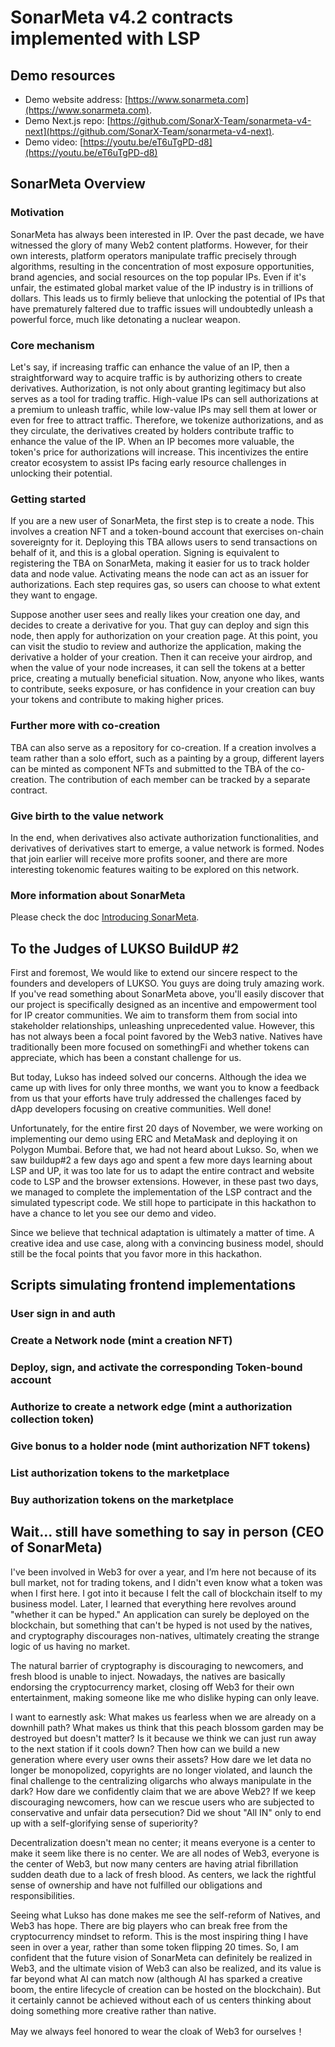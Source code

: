 # SonarMeta v4.2 contracts implemented with LSP

## Demo resources

- Demo website address: [https://www.sonarmeta.com](https://www.sonarmeta.com).
- Demo Next.js repo: [https://github.com/SonarX-Team/sonarmeta-v4-next](https://github.com/SonarX-Team/sonarmeta-v4-next).
- Demo video: [https://youtu.be/eT6uTgPD-d8](https://youtu.be/eT6uTgPD-d8)

## SonarMeta Overview

### Motivation

SonarMeta has always been interested in IP. Over the past decade, we have witnessed the glory of many Web2 content platforms. However, for their own interests, platform operators manipulate traffic precisely through algorithms, resulting in the concentration of most exposure opportunities, brand agencies, and social resources on the top popular IPs. Even if it's unfair, the estimated global market value of the IP industry is in trillions of dollars. This leads us to firmly believe that unlocking the potential of IPs that have prematurely faltered due to traffic issues will undoubtedly unleash a powerful force, much like detonating a nuclear weapon.

### Core mechanism

Let's say, if increasing traffic can enhance the value of an IP, then a straightforward way to acquire traffic is by authorizing others to create derivatives. Authorization, is not only about granting legitimacy but also serves as a tool for trading traffic. High-value IPs can sell authorizations at a premium to unleash traffic, while low-value IPs may sell them at lower or even for free to attract traffic. Therefore, we tokenize authorizations, and as they circulate, the derivatives created by holders contribute traffic to enhance the value of the IP. When an IP becomes more valuable, the token's price for authorizations will increase. This incentivizes the entire creator ecosystem to assist IPs facing early resource challenges in unlocking their potential.

### Getting started

If you are a new user of SonarMeta, the first step is to create a node. This involves a creation NFT and a token-bound account that exercises on-chain sovereignty for it. Deploying this TBA allows users to send transactions on behalf of it, and this is a global operation. Signing is equivalent to registering the TBA on SonarMeta, making it easier for us to track holder data and node value. Activating means the node can act as an issuer for authorizations. Each step requires gas, so users can choose to what extent they want to engage.

Suppose another user sees and really likes your creation one day, and decides to create a derivative for you. That guy can deploy and sign this node, then apply for authorization on your creation page. At this point, you can visit the studio to review and authorize the application, making the derivative a holder of your creation. Then it can receive your airdrop, and when the value of your node increases, it can sell the tokens at a better price, creating a mutually beneficial situation. Now, anyone who likes, wants to contribute, seeks exposure, or has confidence in your creation can buy your tokens and contribute to making higher prices.

### Further more with co-creation

TBA can also serve as a repository for co-creation. If a creation involves a team rather than a solo effort, such as a painting by a group, different layers can be minted as component NFTs and submitted to the TBA of the co-creation. The contribution of each member can be tracked by a separate contract.

### Give birth to the value network

In the end, when derivatives also activate authorization functionalities, and derivatives of derivatives start to emerge, a value network is formed. Nodes that join earlier will receive more profits sooner, and there are more interesting tokenomic features waiting to be explored on this network.

### More information about SonarMeta

Please check the doc [Introducing SonarMeta](https://sonarx666.feishu.cn/docx/XyLndXhftoXz1GxkCYAcOIdrn1U?from=from_copylink).

## To the Judges of LUKSO BuildUP #2

First and foremost, We would like to extend our sincere respect to the founders and developers of LUKSO. You guys are doing truly amazing work. If you've read something about SonarMeta above, you'll easily discover that our project is specifically designed as an incentive and empowerment tool for IP creator communities. We aim to transform them from social into stakeholder relationships, unleashing unprecedented value. However, this has not always been a focal point favored by the Web3 native. Natives have traditionally been more focused on somethingFi and whether tokens can appreciate, which has been a constant challenge for us.

But today, Lukso has indeed solved our concerns. Although the idea we came up with lives for only three months, we want you to know a feedback from us that your efforts have truly addressed the challenges faced by dApp developers focusing on creative communities. Well done!

Unfortunately, for the entire first 20 days of November, we were working on implementing our demo using ERC and MetaMask and deploying it on Polygon Mumbai. Before that, we had not heard about Lukso. So, when we saw buildup#2 a few days ago and spent a few more days learning about LSP and UP, it was too late for us to adapt the entire contract and website code to LSP and the browser extensions. However, in these past two days, we managed to complete the implementation of the LSP contract and the simulated typescript code. We still hope to participate in this hackathon to have a chance to let you see our demo and video.

Since we believe that technical adaptation is ultimately a matter of time. A creative idea and use case, along with a convincing business model, should still be the focal points that you favor more in this hackathon.

## Scripts simulating frontend implementations

### User sign in and auth

### Create a Network node (mint a creation NFT)

### Deploy, sign, and activate the corresponding Token-bound account

### Authorize to create a network edge (mint a authorization collection token)

### Give bonus to a holder node (mint authorization NFT tokens)

### List authorization tokens to the marketplace

### Buy authorization tokens on the marketplace

## Wait... still have something to say in person (CEO of SonarMeta)

I've been involved in Web3 for over a year, and I’m here not because of its bull market, not for trading tokens, and I didn't even know what a token was when I first here. I got into it because I felt the call of blockchain itself to my business model. Later, I learned that everything here revolves around "whether it can be hyped." An application can surely be deployed on the blockchain, but something that can't be hyped is not used by the natives, and cryptography discourages non-natives, ultimately creating the strange logic of us having no market.

The natural barrier of cryptography is discouraging to newcomers, and fresh blood is unable to inject. Nowadays, the natives are basically endorsing the cryptocurrency market, closing off Web3 for their own entertainment, making someone like me who dislike hyping can only leave.

I want to earnestly ask: What makes us fearless when we are already on a downhill path? What makes us think that this peach blossom garden may be destroyed but doesn't matter? Is it because we think we can just run away to the next station if it cools down? Then how can we build a new generation where every user owns their assets? How dare we let data no longer be monopolized, copyrights are no longer violated, and launch the final challenge to the centralizing oligarchs who always manipulate in the dark? How dare we confidently claim that we are above Web2? If we keep discouraging newcomers, how can we rescue users who are subjected to conservative and unfair data persecution? Did we shout "All IN" only to end up with a self-glorifying sense of superiority?

Decentralization doesn't mean no center; it means everyone is a center to make it seem like there is no center. We are all nodes of Web3, everyone is the center of Web3, but now many centers are having atrial fibrillation sudden death due to a lack of fresh blood. As centers, we lack the rightful sense of ownership and have not fulfilled our obligations and responsibilities.

Seeing what Lukso has done makes me see the self-reform of Natives, and Web3 has hope. There are big players who can break free from the cryptocurrency mindset to reform. This is the most inspiring thing I have seen in over a year, rather than some token flipping 20 times. So, I am confident that the future vision of SonarMeta can definitely be realized in Web3, and the ultimate vision of Web3 can also be realized, and its value is far beyond what AI can match now (although AI has sparked a creative boom, the entire lifecycle of creation can be hosted on the blockchain). But it certainly cannot be achieved without each of us centers thinking about doing something more creative rather than native.

May we always feel honored to wear the cloak of Web3 for ourselves！
